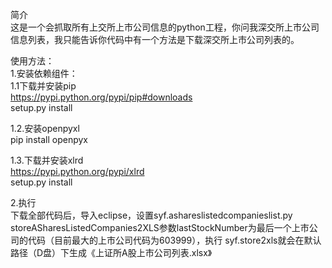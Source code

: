 简介  
  这是一个会抓取所有上交所上市公司信息的python工程，你问我深交所上市公司信息列表，我只能告诉你代码中有一个方法是下载深交所上市公司列表的。

使用方法：  
1.安装依赖组件：  
  1.1下载并安装pip   
    https://pypi.python.org/pypi/pip#downloads  
    setup.py install  
  
  1.2.安装openpyxl  
    pip install openpyx  


  1.3.下载并安装xlrd  
    https://pypi.python.org/pypi/xlrd  
    setup.py install   

2.执行  
  下载全部代码后，导入eclipse，设置syf.ashareslistedcompanieslist.py   storeASharesListedCompanies2XLS参数lastStockNumber为最后一个上市公司的代码（目前最大的上市公司代码为603999），执行 syf.store2xls就会在默认路径（D盘）下生成《上证所A股上市公司列表.xlsx》
